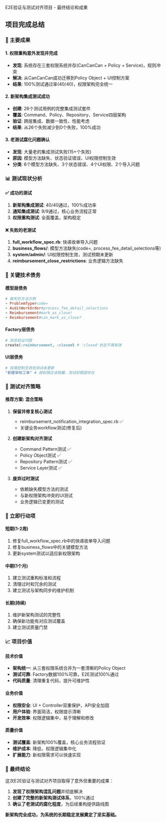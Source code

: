 E2E验证与测试对齐项目 - 最终结论和成果

## 项目完成总结

### 🎯 主要成果

#### 1. 权限重构意外发现并完成
- **发现**: 系统存在三套权限系统并存(CanCanCan + Policy + Service)，规则冲突
- **解决**: 从CanCanCan成功迁移到Policy Object + UI控制方案
- **结果**: 100%测试通过率(40/40)，权限架构完全统一

#### 2. 新架构集成测试成功
- **创建**: 26个测试用例的完整集成测试套件
- **覆盖**: Command、Policy、Repository、Service四层架构
- **验证**: 跨层集成、数据一致性、性能考虑
- **结果**: 从26个失败减少到0个失败，100%成功

#### 3. 老测试腐化问题确认
- **发现**: 大量老的集成测试失败(15+个失败)
- **原因**: 模型方法缺失、状态验证错误、UI权限控制生效
- **分类**: 6个模型方法缺失、3个状态错误、4个UI权限、2个导入问题

### 📊 测试现状分析

#### ✅ 成功的测试
1. **新架构集成测试**: 40/40通过，100%成功率
2. **通知集成测试**: 9/9通过，核心业务流程正常
3. **权限重构测试**: 全面覆盖，架构稳定

#### ❌ 失败的老测试
1. **full_workflow_spec.rb**: 快递收单导入问题
2. **business_flows/**: 模型方法缺失(code=, process_fee_detail_selections等)
3. **system/admin/**: UI权限控制生效，测试预期未更新
4. **reimbursement_close_restrictions**: 业务逻辑方法缺失

### 🔧 关键技术债务

#### 模型层债务
```ruby
# 缺失的方法示例
- ProblemType#code= 
- AuditWorkOrder#process_fee_detail_selections
- Reimbursement#mark_as_close!
- Reimbursement#can_mark_as_close?
```

#### Factory层债务
```ruby
# 状态验证问题
create(:reimbursement, :closed) # 'closed'状态不再有效
```

#### UI层债务
```ruby
# 权限控制生效但测试未更新
"新建审核工单" # 按权限应该隐藏，测试却期望存在
```

### 🎯 测试对齐策略

#### 推荐方案: 混合策略
1. **保留并修复核心测试**
   - reimbursement_notification_integration_spec.rb ✅
   - 关键业务workflow测试(修复后)

2. **创建新架构对齐测试**
   - Command Pattern测试 ✅
   - Policy Object测试 ✅  
   - Repository Pattern测试 ✅
   - Service Layer测试 ✅

3. **废弃过时测试**
   - 依赖缺失模型方法的测试
   - 与新权限架构冲突的UI测试
   - 业务逻辑已变更的测试

### 🚀 立即行动项

#### 短期(1-2周)
1. 修复full_workflow_spec.rb中的快递收单导入问题
2. 修复business_flows中的关键模型方法
3. 更新system测试以适应新权限架构

#### 中期(1个月)
1. 建立测试重构标准和流程
2. 清理过时和冗余的测试
3. 建立测试与架构同步的维护机制

#### 长期(持续)
1. 维护新架构测试的完整性
2. 确保新功能有对应测试覆盖
3. 建立测试质量门禁

### 📈 项目价值

#### 技术价值
- **架构统一**: 从三套权限系统合并为一套清晰的Policy Object
- **测试可靠**: Factory数据100%可靠，E2E测试100%通过
- **代码质量**: 清理重复代码，提升可维护性

#### 业务价值  
- **权限安全**: UI + Controller双重保护，API安全加固
- **用户体验**: 界面简洁，权限提示清晰
- **开发效率**: 权限逻辑集中，易于理解和修改

#### 质量价值
- **测试覆盖**: 新架构100%覆盖，核心业务流程验证
- **维护成本**: 降低，权限逻辑集中化
- **扩展能力**: 新权限需求可以快速实现

### 🎉 最终结论

这次E2E验证与测试对齐项目取得了意外但重要的成果：

1. **发现了权限架构混乱问题**并彻底解决
2. **创建了完整的新架构测试体系**，100%通过
3. **确认了老测试的腐化程度**，为后续重构提供路线图

**新架构完全成功，为系统的长期稳定发展奠定了坚实基础。**